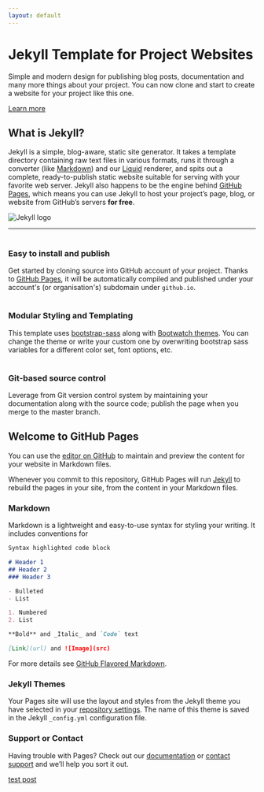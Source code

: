 ```yaml
---
layout: default
---
```


<div class="header-container jumbotron">
    <div class="container">
        <h1>Jekyll Template for Project Websites</h1>
        <p>Simple and modern design for publishing blog posts, documentation and many more things about your project.
          You can now clone and start to create a website for your project like this one.</p>
        <p><a class="btn btn-primary btn-lg" href="{{ "/docs/home/" | relative_url }}" role="button">Learn more</a></p>
    </div>
</div>

<div class="container">
    <div class="row">
        <div class="col-md-6">
            <h2 class="header-light regular-pad">What is Jekyll?</h2>
              <p class="lead">Jekyll is a simple, blog-aware, static site generator. It takes a template
              directory containing raw text files in various formats, runs it through
              a converter (like <a href="https://daringfireball.net/projects/markdown/">Markdown</a>)
              and our <a href="https://github.com/Shopify/liquid/wiki">Liquid</a> renderer, and
              spits out a complete, ready-to-publish static website suitable
              for serving with your favorite web server. Jekyll also happens to be the engine
              behind <a href="https://pages.github.com">GitHub Pages</a>, which means you can use Jekyll
              to host your project’s page, blog, or website from GitHub’s servers <strong>for
              free</strong>.</p>
        </div>
        <div class="col-md-6 text-center">
            <img src="{{ "/assets/img/jekyll-dark.png" | relative_url }}" alt="Jekyll logo" class="img-responsive">
        </div>
    </div>
    <hr>
    <div class="row">
        <div class="col-sm-4">
            <h1 class="text-center"><i class="fa fa-pencil" aria-hidden="true"></i></h1>
            <h3 class="text-center">Easy to install and publish</h3>
            <p>Get started by cloning source into GitHub account of your project. Thanks to <a href="https://pages.github.com">GitHub Pages</a>,
              it will be automatically compiled and published under your account's (or organisation's) subdomain under <code>github.io</code>.
            </p>
        </div>
        <div class="col-sm-4">
            <h1 class="text-center"><i class="fa fa-cogs" aria-hidden="true"></i></h1>
            <h3 class="text-center">Modular Styling and Templating</h3>
            <p>This template uses <a href="https://github.com/twbs/bootstrap-sass">bootstrap-sass</a> along with <a href="https://bootswatch.com/">Bootwatch themes</a>.
            You can change the theme or write your custom one by overwriting bootstrap sass variables for a different color set, font options, etc.</p>
        </div>
        <div class="col-sm-4">
            <h1 class="text-center"><i class="fa fa-code-fork" aria-hidden="true"></i></h1>
            <h3 class="text-center">Git-based source control</h3>
            <p>Leverage from Git version control system by
              maintaining your documentation along with the source code; publish the page when you merge to the master branch.</p>
        </div>
    </div>
</div>




## Welcome to GitHub Pages

You can use the [editor on GitHub](https://github.com/cw123/cw123.github.io/edit/master/README.md) to maintain and preview the content for your website in Markdown files.

Whenever you commit to this repository, GitHub Pages will run [Jekyll](https://jekyllrb.com/) to rebuild the pages in your site, from the content in your Markdown files.

### Markdown

Markdown is a lightweight and easy-to-use syntax for styling your writing. It includes conventions for

```markdown
Syntax highlighted code block

# Header 1
## Header 2
### Header 3

- Bulleted
- List

1. Numbered
2. List

**Bold** and _Italic_ and `Code` text

[Link](url) and ![Image](src)
```

For more details see [GitHub Flavored Markdown](https://guides.github.com/features/mastering-markdown/).

### Jekyll Themes

Your Pages site will use the layout and styles from the Jekyll theme you have selected in your [repository settings](https://github.com/cw123/cw123.github.io/settings). The name of this theme is saved in the Jekyll `_config.yml` configuration file.

### Support or Contact

Having trouble with Pages? Check out our [documentation](https://help.github.com/categories/github-pages-basics/) or [contact support](https://github.com/contact) and we’ll help you sort it out.

[test post](./_posts/2021-03-16-test.md)

